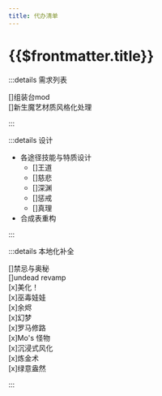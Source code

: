 ```yaml
---
title: 代办清单
---
```


# {{$frontmatter.title}}

:::details 需求列表

[]组装台mod  
[]新生魔艺材质风格化处理  

:::

:::details 设计

- 各途径技能与特质设计
  - []王道
  - []慈悲
  - []深渊
  - []惩戒
  - []真理
- 合成表重构

:::

:::details 本地化补全

[]禁忌与奥秘  
[]undead revamp  
[x]美化！  
[x]巫毒娃娃  
[x]余烬  
[x]幻梦  
[x]罗马修路  
[x]Mo's 怪物  
[x]沉浸式风化  
[x]炼金术  
[x]绿意盎然  

:::